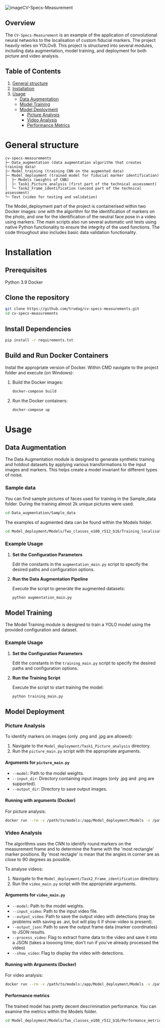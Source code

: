 ![image](https://github.com/user-attachments/assets/bb57db2e-9754-45d8-837e-913a288f9f9f)CV-Specs-Measurement
## Overview
The `CV-Specs-Measurement` is an example of the application of convolutional neural networks to the localisation of custom fiducial markers. The project heavily relies on YOLOv8. This project is structured into several modules, including data augmentation, model training, and deployment for both picture and video analysis.

## Table of Contents
1. [General structure](#general-structure)
2. [Installation](#installation)
3. [Usage](#usage)
   - [Data Augmentation](#data-augmentation)
   - [Model Training](#model-training)
   - [Model Deployment](#model-deployment)
      - [Picture Analysis](#picture-analysis)
      - [Video Analysis](#video-analysis)
      - [Performance Metrics](#performance-metrics)

# General structure
```
cv-specs-measurements
├─ Data_augmentation (data augmentation algorithm that creates training data)
├─ Model_training (training CNN on the augmented data)
├─ Model_deployment (trained model for fiducial marker identification)
│  ├─ Models (weights of CNN)
│  ├─ Task1_Picture_analysis (first part of the technical assessment)
│  └─ Task2_Frame_identification (second part of the technical assessment)
└─ Test (video for testing and validation)
```
The Model_deployment part of the project is containerised within two Docker images: one with the algorithm for the identification of markers on the photo, and one for the identification of the neutral face pose in a video using markers. The main scripts also run several automatic unit tests using native Python functionality to ensure the integrity of the used functions. The code throughout also includes basic data validation functionality.

# Installation

## Prerequisites
Python 3.9
Docker

## Clone the repository
```bash
git clone https://github.com/trudag/cv-specs-measurements.git
cd cv-specs-measurements
```

## Install Dependencies
```bash
pip install -r requirements.txt
```

## Build and Run Docker Containers
Instal the appropriate version of Docker. Within CMD navigate to the project folder and execute (on Windows):
1. Build the Docker images:
   ```bash
   docker-compose build
   ```
2. Run the Docker containers:
   ```bash
   docker-compose up
   ```

# Usage

## Data Augmentation
The Data Augmentation module is designed to generate synthetic training and holdout datasets by applying various transformations to the input images and markers. This helps create a model invariant for different types of noise.

### Sample data
You can find sample pictures of faces used for training in the Sample_data folder. During the training almost 2k unique pictures were used.
```bash
cd Data_augmentation/Sample_data
```
The examples of augmented data can be found within the Models folder.
```bash
cd Model_deployment/Models/Two_classes_e100_r512_b16/Training_localisation_examples
```

### Example Usage

1. **Set the Configuration Parameters**

   Edit the constants in the `augmentation_main.py` script to specify the desired paths and configuration options.

2. **Run the Data Augmentation Pipeline**

   Execute the script to generate the augmented datasets:
   ```bash
   python augmentation_main.py
   ```


## Model Training
The Model Training module is designed to train a YOLO model using the provided configuration and dataset.


### Example Usage

1. **Set the Configuration Parameters**

   Edit the constants in the `training_main.py` script to specify the desired paths and configuration options.

2. **Run the Training Script**

   Execute the script to start training the model:
   ```bash
   python training_main.py
   ```


## Model Deployment
### Picture Analysis
To identify markers on images (only .png and .jpg are allowed):
1. Navigate to the `Model_deployment/Task1_Picture_analysis` directory.
2. Run the `picture_main.py` script with the appropriate arguments.

#### Arguments for `picture_main.py`

- `--model`: Path to the model weights.
- `--input_dir`: Directory containing input images (only .jpg and .png are supported).
- `--output_dir`: Directory to save output images.

#### Running with arguments (Docker)
For picture analysis:
```bash
docker run --rm -v /path/to/models:/app/Model_deployment/Models -v /path/to/test:/app/Test cv-specs-measurement-picture-analysis --model /app/Model_deployment/Models/Two_classes_e100_r512_b16/Weights/best.pt --input_dir /app/Test/ --output_dir /app/Test/Output/
```

### Video Analysis
The algorithms uses the CNN to identify round markers on the measurement frame and to determine the frame with the 'most rectangle' marker positions. By 'most rectagle' is mean that the angles in corner are as close to 90 degrees as possible.

To analyse videos:
1. Navigate to the `Model_deployment/Task2_Frame_identification` directory.
2. Run the `video_main.py` script with the appropriate arguments.

#### Arguments for `video_main.py`

- `--model`: Path to the model weights.
- `--input_video`: Path to the input video file.
- `--output_video`: Path to save the output video with detections (may be problems with saving as .avi, but will play it if show-video is present).
- `--output_json`: Path to save the output frame data (marker coordinates) to JSON results.
- `--process_video`: Flag to extract frame data to the video and save it into a JSON (takes a loooong time; don't run if you've already processed the video)
- `--show_video`: Flag to display the video with detections.

#### Running with Arguments (Docker)
For video analysis:
```bash
docker run --rm -v /path/to/models:/app/Model_deployment/Models -v /path/to/test:/app/Test cv-specs-measurement-video-analysis --model /app/Model_deployment/Models/Two_classes_e100_r512_b16/Weights/best.pt --input_video /app/Test/video.mp4 --output_video /app/Test/Output/output_video_with_detections.avi --output_json /app/Test/Output/output_results.json --process_video --show_video
```
#### Performance metrics
The trained model has pretty decent descrimination performance. You can examine the metrics within the Models folder.   
```bash
cd Model_deployment/Models/Two_classes_e100_r512_b16/Performance_metrics
```

